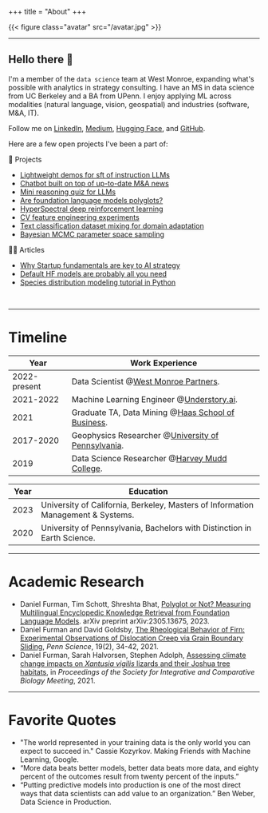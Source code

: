 +++
title = "About"
+++

{{< figure class="avatar" src="/avatar.jpg" >}}

---

## Hello there 👋

I'm a member of the `data science` team at West Monroe, expanding what's possible with analytics in strategy consulting. I have an MS in data science from UC Berkeley and a BA from UPenn. I enjoy applying ML across modalities (natural language, vision, geospatial) and industries (software, M&A, IT).

Follow me on [LinkedIn](https://www.linkedin.com/in/daniel-ryan-furman/), [Medium](https://medium.com/@daniel_furman), [Hugging Face](https://huggingface.co/dfurman), and <a href="https://github.com/daniel-furman" target="_blank" rel="noopener noreferrer">GitHub</a>.

Here are a few open projects I've been a part of:

🤖 Projects
* [Lightweight demos for sft of instruction LLMs](https://github.com/daniel-furman/sft_demos)
* [Chatbot built on top of up-to-date M&A news](https://github.com/daniel-furman/All-In-Copilot)
* [Mini reasoning quiz for LLMs](https://github.com/daniel-furman/LLM-reasoning-pop-quiz)
* [Are foundation language models polyglots?](https://github.com/daniel-furman/Polyglot-or-Not)
* [HyperSpectral deep reinforcement learning](https://github.com/daniel-furman/HyperSpectralDRL)
* [CV feature engineering experiments](https://github.com/daniel-furman/CV-feature-eng-experiments)
* [Text classification dataset mixing for domain adaptation](https://github.com/daniel-furman/NLP-dataset-mixing-experiments)
* [Bayesian MCMC parameter space sampling](https://github.com/daniel-furman/lwMCMC)

👨‍💻 Articles
* [Why Startup fundamentals are key to AI strategy](https://medium.com/towards-data-science/why-startup-fundamentals-are-key-to-ai-strategy-76e5a59d9b96)
* [Default HF models are probably all you need](https://medium.com/towards-data-science/default-hugging-face-models-are-probably-all-you-need-for-vanilla-image-classification-9d0ee19c85fa)
* [Species distribution modeling tutorial in Python](https://daniel-furman.github.io/Python-species-distribution-modeling/)

<br>

---

# Timeline

Year | Work Experience
-----|-------
2022-present | Data Scientist @<a href="https://www.westmonroe.com/services/digital/analytics-artificial-intelligence" target="_blank" rel="noopener noreferrer">West Monroe Partners</a>.
2021-2022 | Machine Learning Engineer @<a href="https://www.understory.ai" target="_blank" rel="noopener noreferrer">Understory.ai</a>.
2021 | Graduate TA, Data Mining @<a href="https://daniel-furman.github.io/research-outputs/Syllabus_MBA247.pdf" target="_blank" rel="noopener noreferrer">Haas School of Business</a>.
2017-2020 | Geophysics Researcher @<a href="https://web.sas.upenn.edu/dgoldsby/" target="_blank" rel="noopener noreferrer">University of Pennsylvania</a>. 
2019 | Data Science Researcher @<a href="https://www.nsf.gov/awardsearch/showAward?AWD_ID=1757952" target="_blank" rel="noopener noreferrer">Harvey Mudd College</a>.

Year | Education
-----|-------
2023 | University of California, Berkeley, Masters of Information Management & Systems.
2020 | University of Pennsylvania, Bachelors with Distinction in Earth Science.

---

# Academic Research

* Daniel Furman, Tim Schott, Shreshta Bhat, [Polyglot or Not? Measuring Multilingual Encyclopedic Knowledge Retrieval from Foundation Language Models](https://arxiv.org/abs/2305.13675). arXiv preprint arXiv:2305.13675, 2023. 
* Daniel Furman and David Goldsby, [The Rheological Behavior of Firn: Experimental Observations of Dislocation Creep via Grain Boundary Sliding](https://daniel-furman.github.io//research-outputs/Furman-and-Goldsby-2021.pdf), *Penn Science*, 19(2), 34-42, 2021.
* Daniel Furman, Sarah Halvorsen, Stephen Adolph, [Assessing climate change impacts on *Xantusia vigilis* lizards and their Joshua tree habitats](https://daniel-furman.github.io//research-outputs/SICB-poster-final.jpg), in *Proceedings of the Society for Integrative and Comparative Biology Meeting*, 2021. 

---

# Favorite Quotes

* "The world represented in your training data is the only world you can expect to succeed in." Cassie Kozyrkov. Making Friends with Machine Learning, Google.
* “More data beats better models, better data beats more data, and eighty percent of the outcomes result from twenty percent of the inputs.”
* “Putting predictive models into production is one of the most direct ways that data scientists can add value to an organization.” Ben Weber, Data Science in Production.
